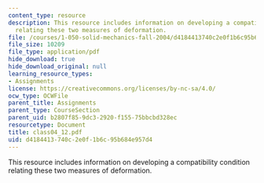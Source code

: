 ```yaml
---
content_type: resource
description: This resource includes information on developing a compatibility condition
  relating these two measures of deformation.
file: /courses/1-050-solid-mechanics-fall-2004/d4184413740c2e0f1b6c95b684e957d4_class04_12.pdf
file_size: 10209
file_type: application/pdf
hide_download: true
hide_download_original: null
learning_resource_types:
- Assignments
license: https://creativecommons.org/licenses/by-nc-sa/4.0/
ocw_type: OCWFile
parent_title: Assignments
parent_type: CourseSection
parent_uid: b2807f85-9dc3-2920-f155-75bbcbd328ec
resourcetype: Document
title: class04_12.pdf
uid: d4184413-740c-2e0f-1b6c-95b684e957d4
---
```

This resource includes information on developing a compatibility condition relating these two measures of deformation.